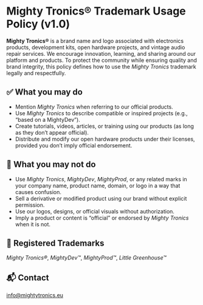# Mighty Tronics® Trademark Usage Policy (v1.0)

**Mighty Tronics®** is a brand name and logo associated with electronics products, development kits, open hardware projects, and vintage audio repair services. We encourage innovation, learning, and sharing around our platform and products. To protect the community while ensuring quality and brand integrity, this policy defines how to use the *Mighty Tronics* trademark legally and respectfully.

## ✅ What you may do

- Mention *Mighty Tronics* when referring to our official products.
- Use *Mighty Tronics* to describe compatible or inspired projects (e.g., “based on a MightyDev”).
- Create tutorials, videos, articles, or training using our products (as long as they don’t appear official).
- Distribute and modify our open hardware products under their licenses, provided you don’t imply official endorsement.

## 🚫 What you may not do

- Use *Mighty Tronics*, *MightyDev*, *MightyProd*, or any related marks in your company name, product name, domain, or logo in a way that causes confusion.
- Sell a derivative or modified product using our brand without explicit permission.
- Use our logos, designs, or official visuals without authorization.
- Imply a product or content is “official” or endorsed by *Mighty Tronics* when it is not.

## 📌 Registered Trademarks

*Mighty Tronics®*, *MightyDev™*, *MightyProd™*, *Little Greenhouse™*

## 📬 Contact

[info@mightytronics.eu](mailto:info@mightytronics.eu)
